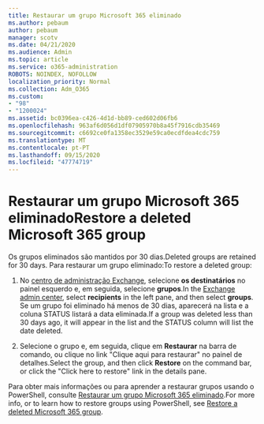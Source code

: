 ```yaml
---
title: Restaurar um grupo Microsoft 365 eliminado
ms.author: pebaum
author: pebaum
manager: scotv
ms.date: 04/21/2020
ms.audience: Admin
ms.topic: article
ms.service: o365-administration
ROBOTS: NOINDEX, NOFOLLOW
localization_priority: Normal
ms.collection: Adm_O365
ms.custom:
- "98"
- "1200024"
ms.assetid: bc0396ea-c426-4d1d-bb89-ced602d06fb6
ms.openlocfilehash: 963af6d056d1df07905970b8a45f7916cdb35469
ms.sourcegitcommit: c6692ce0fa1358ec3529e59ca0ecdfdea4cdc759
ms.translationtype: MT
ms.contentlocale: pt-PT
ms.lasthandoff: 09/15/2020
ms.locfileid: "47774719"
---
```

# <a name="restore-a-deleted-microsoft-365-group"></a><span data-ttu-id="bb465-102">Restaurar um grupo Microsoft 365 eliminado</span><span class="sxs-lookup"><span data-stu-id="bb465-102">Restore a deleted Microsoft 365 group</span></span>

<span data-ttu-id="bb465-103">Os grupos eliminados são mantidos por 30 dias.</span><span class="sxs-lookup"><span data-stu-id="bb465-103">Deleted groups are retained for 30 days.</span></span> <span data-ttu-id="bb465-104">Para restaurar um grupo eliminado:</span><span class="sxs-lookup"><span data-stu-id="bb465-104">To restore a deleted group:</span></span>
  
1. <span data-ttu-id="bb465-105">No [centro de administração Exchange](https://outlook.office365.com/ecp/), selecione **os destinatários** no painel esquerdo e, em seguida, selecione **grupos**.</span><span class="sxs-lookup"><span data-stu-id="bb465-105">In the [Exchange admin center](https://outlook.office365.com/ecp/), select **recipients** in the left pane, and then select **groups**.</span></span> <span data-ttu-id="bb465-106">Se um grupo foi eliminado há menos de 30 dias, aparecerá na lista e a coluna STATUS listará a data eliminada.</span><span class="sxs-lookup"><span data-stu-id="bb465-106">If a group was deleted less than 30 days ago, it will appear in the list and the STATUS column will list the date deleted.</span></span>

2. <span data-ttu-id="bb465-107">Selecione o grupo e, em seguida, clique em **Restaurar** na barra de comando, ou clique no link "Clique aqui para restaurar" no painel de detalhes.</span><span class="sxs-lookup"><span data-stu-id="bb465-107">Select the group, and then click **Restore** on the command bar, or click the "Click here to restore" link in the details pane.</span></span>

<span data-ttu-id="bb465-108">Para obter mais informações ou para aprender a restaurar grupos usando o PowerShell, consulte [Restaurar um grupo Microsoft 365 eliminado](https://go.microsoft.com/fwlink/?linkid=867802).</span><span class="sxs-lookup"><span data-stu-id="bb465-108">For more info, or to learn how to restore groups using PowerShell, see [Restore a deleted Microsoft 365 group](https://go.microsoft.com/fwlink/?linkid=867802).</span></span>
  